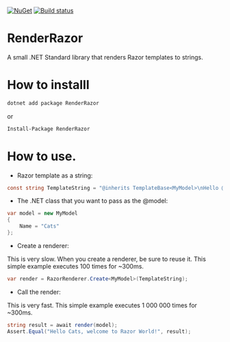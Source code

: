 [![NuGet](https://img.shields.io/nuget/v/RenderRazor.svg?maxAge=2592000?style=plastic)](https://www.nuget.org/packages/RenderRazor/)  [![Build status](https://ci.appveyor.com/api/projects/status/2473o0aqvwc8ejgf?svg=true)](https://ci.appveyor.com/project/HristoKolev/renderrazor)

# RenderRazor
A small .NET Standard library that renders Razor templates to strings.

# How to installl
```sh
dotnet add package RenderRazor
```
or
```sh
Install-Package RenderRazor
```

# How to use.

* Razor template as a string:

```C#
const string TemplateString = "@inherits TemplateBase<MyModel>\nHello @Model.Name, welcome to Razor World!";
```

* The .NET class that you want to pass as the @model:

```C#
var model = new MyModel
{
    Name = "Cats"
};
```

* Create a renderer:

This is very slow. When you create a renderer, be sure to reuse it.
This simple example executes 100 times for ~300ms.
```C#
var render = RazorRenderer.Create<MyModel>(TemplateString);
```

* Call the render:

This is very fast. This simple example executes 1 000 000 times for ~300ms.
```C#
string result = await render(model);
Assert.Equal("Hello Cats, welcome to Razor World!", result);
```
